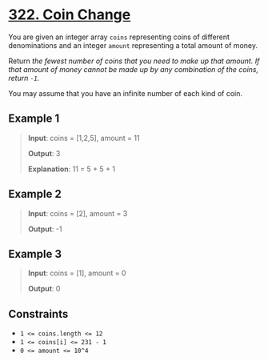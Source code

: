 # [322. Coin Change](https://leetcode.com/problems/coin-change)

You are given an integer array `coins` representing coins of different denominations and an integer `amount` representing a total amount of money.

Return *the fewest number of coins that you need to make up that amount. If that amount of money cannot be made up by any combination of the coins, return `-1`.*

You may assume that you have an infinite number of each kind of coin.

## Example 1

> **Input**: coins = [1,2,5], amount = 11
>
> **Output**: 3
>
> **Explanation**: 11 = 5 + 5 + 1

## Example 2

> **Input**: coins = [2], amount = 3
>
> **Output**: -1

## Example 3

> **Input**: coins = [1], amount = 0
>
> **Output**: 0

## Constraints

- `1 <= coins.length <= 12`
- `1 <= coins[i] <= 231 - 1`
- `0 <= amount <= 10^4`
